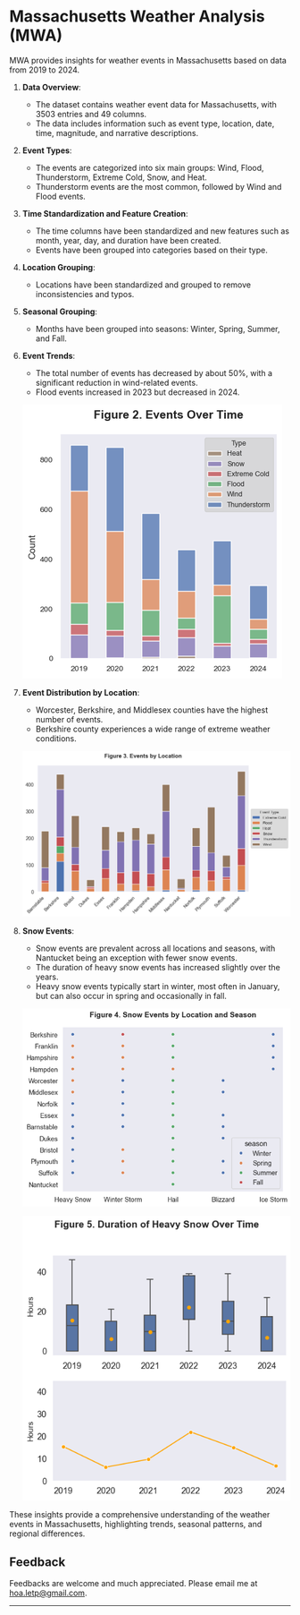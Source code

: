 # Massachusetts Weather Analysis (MWA)

MWA provides insights for weather events in Massachusetts based on data from 2019 to 2024.


1. **Data Overview**:
    - The dataset contains weather event data for Massachusetts, with 3503 entries and 49 columns.
    - The data includes information such as event type, location, date, time, magnitude, and narrative descriptions.

2. **Event Types**:
    - The events are categorized into six main groups: Wind, Flood, Thunderstorm, Extreme Cold, Snow, and Heat.
    - Thunderstorm events are the most common, followed by Wind and Flood events.

3. **Time Standardization and Feature Creation**:
    - The time columns have been standardized and new features such as month, year, day, and duration have been created.
    - Events have been grouped into categories based on their type.

4. **Location Grouping**:
    - Locations have been standardized and grouped to remove inconsistencies and typos.

5. **Seasonal Grouping**:
    - Months have been grouped into seasons: Winter, Spring, Summer, and Fall.

6. **Event Trends**:
    - The total number of events has decreased by about 50%, with a significant reduction in wind-related events.
    - Flood events increased in 2023 but decreased in 2024.

    ![alt text](image-1.png)

7. **Event Distribution by Location**:
    - Worcester, Berkshire, and Middlesex counties have the highest number of events.
    - Berkshire county experiences a wide range of extreme weather conditions.

    ![alt text](image-2.png)

8. **Snow Events**:
    - Snow events are prevalent across all locations and seasons, with Nantucket being an exception with fewer snow events.
    - The duration of heavy snow events has increased slightly over the years.
    - Heavy snow events typically start in winter, most often in January, but can also occur in spring and occasionally in fall.

    ![alt text](image-5.png)

    ![alt text](image-4.png)


These insights provide a comprehensive understanding of the weather events in Massachusetts, highlighting trends, seasonal patterns, and regional differences.

## Feedback

Feedbacks are welcome and much appreciated. Please email me at [hoa.letp@gmail.com](mailto:hoa.letp@example.com).

---
